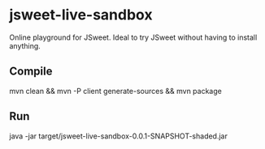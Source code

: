 # jsweet-live-sandbox
Online playground for JSweet. Ideal to try JSweet without having to install anything.

## Compile
mvn clean && mvn -P client generate-sources && mvn package

## Run
java -jar target/jsweet-live-sandbox-0.0.1-SNAPSHOT-shaded.jar

